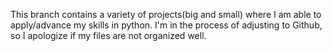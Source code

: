 This branch contains a variety of projects(big and small) where I am able to apply/advance my skills in python. 
I'm in the process of adjusting to Github, so I apologize if my files are not organized well. 
